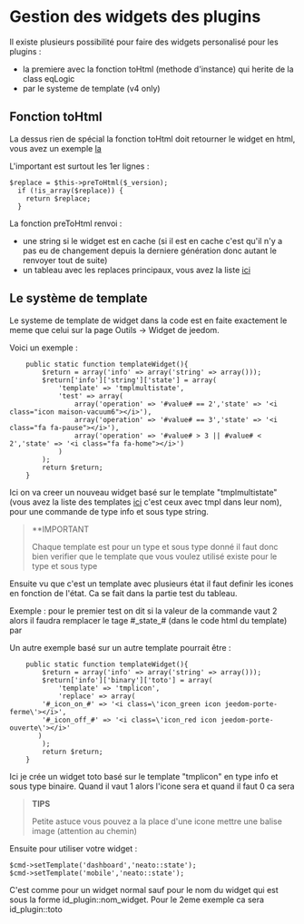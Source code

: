 # Gestion des widgets des plugins

Il existe plusieurs possibilité pour faire des widgets personalisé pour les plugins : 

- la premiere avec la fonction toHtml (methode d'instance) qui herite de la class eqLogic
- par le systeme de template (v4 only)

## Fonction toHtml

La dessus rien de spécial la fonction toHtml doit retourner le widget en html, vous avez un exemple [la](https://github.com/jeedom/plugin-weather/blob/beta/core/class/weather.class.php#L647)

L'important est surtout les 1er lignes : 

````
$replace = $this->preToHtml($_version);
  if (!is_array($replace)) {
    return $replace;
  }
````

La fonction preToHtml renvoi :

- une string si le widget est en cache (si il est en cache c'est qu'il n'y a pas eu de changement depuis la derniere génération donc autant le renvoyer tout de suite)
- un tableau avec les replaces principaux, vous avez la liste [ici](https://github.com/jeedom/core/blob/alpha/core/class/eqLogic.class.php#L663)

## Le système de template

Le systeme de template de widget dans la code est en faite exactement le meme que celui sur la page Outils -> Widget de jeedom.

Voici un exemple :

````
	public static function templateWidget(){
		$return = array('info' => array('string' => array()));
		$return['info']['string']['state'] = array(
			'template' => 'tmplmultistate',
			'test' => array(
				array('operation' => '#value# == 2','state' => '<i class="icon maison-vacuum6"></i>'),
				array('operation' => '#value# == 3','state' => '<i class="fa fa-pause"></i>'),
				array('operation' => '#value# > 3 || #value# < 2','state' => '<i class="fa fa-home"></i>')
			)
		);
		return $return;
	}
````

Ici on va creer un nouveau widget basé sur le template "tmplmultistate" (vous avez la liste des templates [ici](https://github.com/jeedom/core/tree/alpha/core/template/dashboard) c'est ceux avec tmpl dans leur nom), pour une commande de type info et sous type string.

>**IMPORTANT
>
>Chaque template est pour un type et sous type donné il faut donc bien verifier que le template que vous voulez utilisé existe pour le type et sous type

Ensuite vu que c'est un template avec plusieurs état il faut definir les icones en fonction de l'état. Ca se fait dans la partie test du tableau.

Exemple : pour le premier test on dit si la valeur de la commande vaut 2 alors il faudra remplacer le tage #\_state_# (dans le code html du template) par <i class="icon maison-vacuum6"></i>

Un autre exemple basé sur un autre template pourrait être : 

````
	public static function templateWidget(){
		$return = array('info' => array('string' => array()));
		$return['info']['binary']['toto'] = array(
			'template' => 'tmplicon',
			'replace' => array(
        '#_icon_on_#' => '<i class=\'icon_green icon jeedom-porte-ferme\'></i>',
        '#_icon_off_#' => '<i class=\'icon_red icon jeedom-porte-ouverte\'></i>'
       )
		);
		return $return;
	}
````
  
Ici je crée un widget toto basé sur le template "tmplicon" en type info et sous type binaire. Quand il vaut 1 alors l'icone sera <i class='icon_green icon jeedom-porte-ferme'></i> et quand il faut 0 ca sera <i class='icon_red icon jeedom-porte-ouverte'></i>
  
>**TIPS**
>
> Petite astuce vous pouvez a la place d'une icone mettre une balise image (attention au chemin)
  
Ensuite pour utiliser votre widget : 
  
````
$cmd->setTemplate('dashboard','neato::state');
$cmd->setTemplate('mobile','neato::state');
````

C'est comme pour un widget normal sauf pour le nom du widget qui est sous la forme id_plugin::nom_widget. Pour le 2eme exemple ca sera id_plugin::toto
  
  
